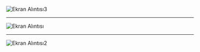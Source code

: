 ![Ekran Alıntısı3](https://user-images.githubusercontent.com/89880316/144421215-ae7ccacc-c87f-4934-a942-19b8b70c7b62.JPG)
****************************************************************************************************************************************
![Ekran Alıntısı](https://user-images.githubusercontent.com/89880316/144421254-8baca01e-a5a3-45d7-8fac-d13ebbc9c78a.JPG)
****************************************************************************************************************************************
![Ekran Alıntısı2](https://user-images.githubusercontent.com/89880316/144421269-c8af7900-e3d3-43e3-b660-aab50f30e92e.JPG)
